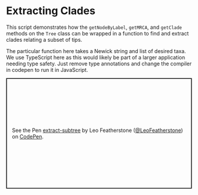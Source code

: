 # Extracting Clades

This script demonstrates how the `getNodeByLabel`, `getMRCA`, and `getClade` methods on the `Tree` class can be wrapped in a function to find and extract clades relating a subset of tips. 

The particular function here takes a Newick string and list of desired taxa. We use TypeScript here as this would likely be part of a larger application needing type safety. Just remove type annotations and change the compiler in codepen to run it in JavaScript.

<p class="codepen" data-height="300" data-theme-id="dark" data-default-tab="js" data-slug-hash="bGJKLjL" data-editable="true" data-user="LeoFeatherstone" style="height: 300px; box-sizing: border-box; display: flex; align-items: center; justify-content: center; border: 2px solid; margin: 1em 0; padding: 1em;">
  <span>See the Pen <a href="https://codepen.io/LeoFeatherstone/pen/bGJKLjL">
  extract-subtree</a> by Leo Featherstone (<a href="https://codepen.io/LeoFeatherstone">@LeoFeatherstone</a>)
  on <a href="https://codepen.io">CodePen</a>.</span>
</p>
<script async src="https://cpwebassets.codepen.io/assets/embed/ei.js"></script>